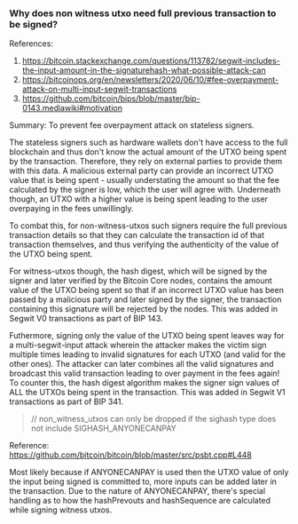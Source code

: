 ### Why does non witness utxo need full previous transaction to be signed?

References:
1. https://bitcoin.stackexchange.com/questions/113782/segwit-includes-the-input-amount-in-the-signaturehash-what-possible-attack-can
2. https://bitcoinops.org/en/newsletters/2020/06/10/#fee-overpayment-attack-on-multi-input-segwit-transactions
3. https://github.com/bitcoin/bips/blob/master/bip-0143.mediawiki#motivation

Summary: To prevent fee overpayment attack on stateless signers.

The stateless signers such as hardware wallets don't have access to the full
blockchain and thus don't know the actual amount of the UTXO being spent by
the transaction. Therefore, they rely on external parties to provide them with
this data. A malicious external party can provide an incorrect UTXO value that
is being spent - usually understating the amount so that the fee calculated by
the signer is low, which the user will agree with. Underneath though, an UTXO
with a higher value is being spent leading to the user overpaying in the fees
unwillingly.

To combat this, for non-witness-utxos such signers require the full previous 
transaction details so that they can calculate the transaction id of that 
transaction themselves, and thus verifying the authenticity of the value of the
UTXO being spent.

For witness-utxos though, the hash digest, which will be signed by the signer and
later verified by the Bitcoin Core nodes, contains the amount value of the UTXO
being spent so that if an incorrect UTXO value has been passed by a malicious
party and later signed by the signer, the transaction containing this signature
will be rejected by the nodes. This was added in Segwit V0 transactions as part
of BIP 143.

Futhermore, signing only the value of the UTXO being spent leaves way for a
multi-segwit-input attack wherein the attacker makes the victim sign multiple
times leading to invalid signatures for each UTXO (and valid for the other ones).
The attacker can later combines all the valid signatures and broadcast this valid
transaction leading to over payment in the fees again! To counter this, the hash
digest algorithm makes the signer sign values of ALL the UTXOs being spent in the
transaction. This was added in Segwit V1 transactions as part of BIP 341.

> // non_witness_utxos can only be dropped if the sighash type does not include SIGHASH_ANYONECANPAY

Reference: https://github.com/bitcoin/bitcoin/blob/master/src/psbt.cpp#L448

Most likely because if ANYONECANPAY is used then the UTXO value of only the input
 being signed is committed to, more inputs can be added later in the transaction.
Due to the nature of ANYONECANPAY, there's special handling as to how the
 hashPrevouts and hashSequence are calculated while signing witness utxos.
